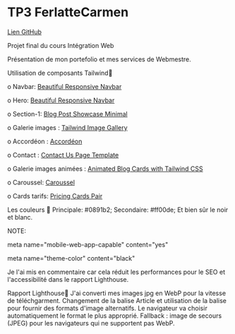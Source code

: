 
# TP3 FerlatteCarmen
[Lien GitHub](https://carmenferlatte.github.io/TP3__FerlatteCarmen/)

Projet final du cours Intégration Web

Présentation de mon portefolio et mes services de Webmestre.

Utilisation de composants Tailwind🧮

o Navbar: [Beautiful Responsive Navbar](https://tailwindflex.com/@akram6t/beautifull-responsive-navbar)

o Hero: [Beautiful Responsive Navbar](https://tailwindflex.com/@Aman300/header-page)

o Section-1: [Blog Post Showcase Minimal](https://tailwindflex.com/@henrik/blog-post-showcase-minimal)

o Galerie images : [Tailwind Image Gallery](https://tailwindflex.com/@alok/tailwind-image-gallery)

o Accordéon : [Accordéon](https://www.creative-tim.com/twcomponents/component/faq-1)

o Contact : [Contact Us Page Template](https://tailwindflex.com/@lukas-muller/contact-us-page-template)

o Galerie images animées : [Animated Blog Cards with Tailwind CSS](https://tailwindflex.com/@michael-andreuzza/animated-blog-cards-with-tailwind-css)

o Caroussel: [Caroussel](https://flowbite.com/docs/components/carousel/)

o Cards tarifs: [Pricing Cards Pair](https://tailwindflex.com/@samuel33/pricing-cards-pair)

Les couleurs 🧮
    Principale: #0891b2;
    Secondaire: #ff00de;
    Et bien sûr le noir et blanc.

NOTE:
  <link
  rel="webmanifest" href="manifest.json"
  > <!--Web app manifest should have the filename extension 'webmanifest'.Microsoft Edge Toolsmanifest-file-extension-->

 meta name="mobile-web-app-capable" content="yes"
<!-- <meta name="apple-mobile-web-app-capable" content="yes" > // is deprecated--> 

meta name="theme-color" content="black"
<!--'meta[name=theme-color]' is not supported by Firefox, Firefox for Android, Opera.-->

<!-- <meta name="robots" content="noindex, nofollow"> -->
Je l'ai mis en commentaire car cela réduit les performances pour le SEO et l'accessibilité dans le rapport Lighthouse.

Rapport Lighthouse🧮
J'ai converti mes images jpg en WebP pour la vitesse de téléchgarment.
Changement de la balise Article et  utilisation de  la balise <picture> pour fournir des formats d'image alternatifs. Le navigateur va choisir automatiquement le format le plus approprié.
Fallback : image de secours (JPEG) pour les navigateurs qui ne supportent pas WebP.